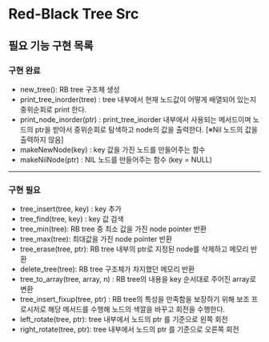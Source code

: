 # Red-Black Tree Src

## 필요 기능 구현 목록

### 구현 완료
-  new_tree(): RB tree 구조체 생성
-  print_tree_inorder(tree) : tree 내부에서 현재 노드값이 어떻게 배열되어 있는지 중위순회로 print 한다.
-  print_node_inorder(ptr) : print_tree_inorder 내부에서 사용되는 메서드이며 노드의 ptr을 받아서 중위순회로 탐색하고 node의 값을 출력한다. [※Nil 노드의 값을 출력하지 않음]
-  makeNewNode(key) : key 값을 가진 노드를 만들어주는 함수
-  makeNilNode(ptr) : NIL 노드를 만들어주는 함수 (key = NULL)
---
### 구현 필요
-  tree_insert(tree, key) : key 추가
-  tree_find(tree, key) : key 값 검색
-  tree_min(tree): RB tree 중 최소 값을 가진 node pointer 반환
-  tree_max(tree): 최대값을 가진 node pointer 반환
-  tree_erase(tree, ptr): RB tree 내부의 ptr로 지정된 node를 삭제하고 메모리 반환
-  delete_tree(tree): RB tree 구조체가 차지했던 메모리 반환
-  tree_to_array(tree, array, n) : RB tree의 내용을 key 순서대로 주어진 array로 변환
-  tree_insert_fixup(tree, ptr) : RB tree의 특성을 만족함을 보장하기 위해 보조 프로시저로 해당 메서드를 수행해 노드의 색깔을 바꾸고 회전을 수행한다. 
-  left_rotate(tree, ptr): tree 내부에서 노드의 ptr 를 기준으로 왼쪽 회전
-  right_rotate(tree, ptr): tree 내부에서 노드의 ptr 를 기준으로 오른쪽 회전
